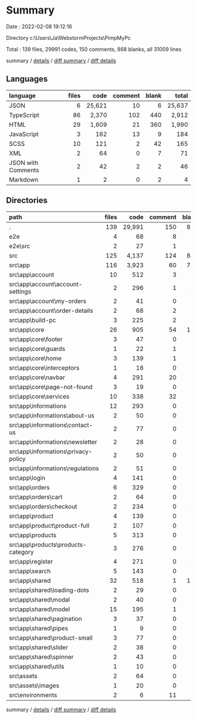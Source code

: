 # Summary

Date : 2022-02-08 19:12:16

Directory c:\Users\Ja\WebstormProjects\PimpMyPc

Total : 139 files,  29991 codes, 150 comments, 868 blanks, all 31009 lines

summary / [details](details.md) / [diff summary](diff.md) / [diff details](diff-details.md)

## Languages
| language | files | code | comment | blank | total |
| :--- | ---: | ---: | ---: | ---: | ---: |
| JSON | 6 | 25,621 | 10 | 6 | 25,637 |
| TypeScript | 86 | 2,370 | 102 | 440 | 2,912 |
| HTML | 29 | 1,609 | 21 | 360 | 1,990 |
| JavaScript | 3 | 162 | 13 | 9 | 184 |
| SCSS | 10 | 121 | 2 | 42 | 165 |
| XML | 2 | 64 | 0 | 7 | 71 |
| JSON with Comments | 2 | 42 | 2 | 2 | 46 |
| Markdown | 1 | 2 | 0 | 2 | 4 |

## Directories
| path | files | code | comment | blank | total |
| :--- | ---: | ---: | ---: | ---: | ---: |
| . | 139 | 29,991 | 150 | 868 | 31,009 |
| e2e | 4 | 68 | 8 | 11 | 87 |
| e2e\src | 2 | 27 | 1 | 8 | 36 |
| src | 125 | 4,137 | 124 | 841 | 5,102 |
| src\app | 116 | 3,923 | 60 | 791 | 4,774 |
| src\app\account | 10 | 512 | 3 | 89 | 604 |
| src\app\account\account-settings | 2 | 296 | 1 | 43 | 340 |
| src\app\account\my-orders | 2 | 41 | 0 | 11 | 52 |
| src\app\account\order-details | 2 | 68 | 2 | 14 | 84 |
| src\app\build-pc | 3 | 225 | 2 | 36 | 263 |
| src\app\core | 26 | 905 | 54 | 199 | 1,158 |
| src\app\core\footer | 3 | 47 | 0 | 11 | 58 |
| src\app\core\guards | 1 | 22 | 1 | 4 | 27 |
| src\app\core\home | 3 | 139 | 1 | 27 | 167 |
| src\app\core\interceptors | 1 | 18 | 0 | 7 | 25 |
| src\app\core\navbar | 4 | 291 | 20 | 59 | 370 |
| src\app\core\page-not-found | 3 | 19 | 0 | 13 | 32 |
| src\app\core\services | 10 | 338 | 32 | 76 | 446 |
| src\app\informations | 12 | 293 | 0 | 55 | 348 |
| src\app\informations\about-us | 2 | 50 | 0 | 8 | 58 |
| src\app\informations\contact-us | 2 | 77 | 0 | 17 | 94 |
| src\app\informations\newsletter | 2 | 28 | 0 | 7 | 35 |
| src\app\informations\privacy-policy | 2 | 50 | 0 | 9 | 59 |
| src\app\informations\regulations | 2 | 51 | 0 | 8 | 59 |
| src\app\login | 4 | 141 | 0 | 34 | 175 |
| src\app\orders | 6 | 329 | 0 | 68 | 397 |
| src\app\orders\cart | 2 | 64 | 0 | 21 | 85 |
| src\app\orders\checkout | 2 | 234 | 0 | 42 | 276 |
| src\app\product | 4 | 139 | 0 | 34 | 173 |
| src\app\product\product-full | 2 | 107 | 0 | 26 | 133 |
| src\app\products | 5 | 313 | 0 | 81 | 394 |
| src\app\products\products-category | 3 | 276 | 0 | 75 | 351 |
| src\app\register | 4 | 271 | 0 | 46 | 317 |
| src\app\search | 5 | 143 | 0 | 25 | 168 |
| src\app\shared | 32 | 518 | 1 | 112 | 631 |
| src\app\shared\loading-dots | 2 | 29 | 0 | 4 | 33 |
| src\app\shared\modal | 2 | 40 | 0 | 14 | 54 |
| src\app\shared\model | 15 | 195 | 1 | 37 | 233 |
| src\app\shared\pagination | 3 | 37 | 0 | 15 | 52 |
| src\app\shared\pipes | 1 | 9 | 0 | 2 | 11 |
| src\app\shared\product-small | 3 | 77 | 0 | 23 | 100 |
| src\app\shared\slider | 2 | 38 | 0 | 9 | 47 |
| src\app\shared\spinner | 2 | 43 | 0 | 4 | 47 |
| src\app\shared\utils | 1 | 10 | 0 | 2 | 12 |
| src\assets | 2 | 64 | 0 | 7 | 71 |
| src\assets\images | 1 | 20 | 0 | 5 | 25 |
| src\environments | 2 | 6 | 11 | 4 | 21 |

summary / [details](details.md) / [diff summary](diff.md) / [diff details](diff-details.md)